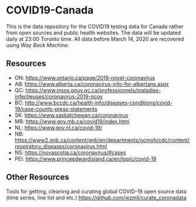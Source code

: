 # COVID19-Canada

This is the data repository for the COVID19 testing data for Canada rather from open sources and public health websites. The data will be updated daily at 23:00 Toronto time. 
All data before March 14, 2020 are recovered using _Way Back Machine_. 

## Resources

- ON: https://www.ontario.ca/page/2019-novel-coronavirus
- AB: https://www.alberta.ca/coronavirus-info-for-albertans.aspx
- QC: https://www.msss.gouv.qc.ca/professionnels/maladies-infectieuses/coronavirus-2019-ncov
- BC: http://www.bccdc.ca/health-info/diseases-conditions/covid-19/case-counts-press-statements
- SK: https://www.saskatchewan.ca/coronavirus
- MB: https://www.gov.mb.ca/covid19/index.html
- NL: https://www.gov.nl.ca/covid-19/
- NB: https://www2.gnb.ca/content/gnb/en/departments/ocmoh/cdc/content/respiratory_diseases/coronavirus.html
- NS: https://novascotia.ca/coronavirus/#cases
- PEI: https://www.princeedwardisland.ca/en/topic/covid-19

## Other Resources

Tools for getting, cleaning and curating global COVID-19 open source data (time series, line list and etc.)
https://github.com/wzmli/curate_coronadata
